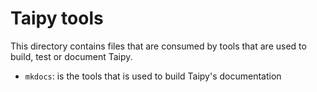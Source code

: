 # Taipy tools

This directory contains files that are consumed by tools that are used to
build, test or document Taipy.

- `mkdocs`: is the tools that is used to build Taipy's documentation

